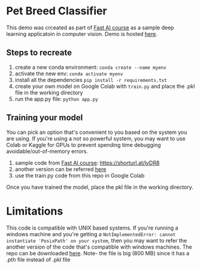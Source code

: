 # Pet Breed Classifier
This demo was crceated as part of [Fast AI course](https://course.fast.ai/) as a sample deep learning applicatoin in computer vision. Demo is hosted [here](https://huggingface.co/spaces/SaurabhNayak/My-Pet-Breed-Classifier).


## Steps to recreate
1. create a new conda environment: `conda create --name myenv`
2. activate the new env: `conda activate myenv`
3. install all the dependencies `pip install -r requirements.txt`
4. create your own model on Google Colab with `train.py` and place the .pkl file in the working directory
5. run the app.py file: `python app.py`

## Training your model
You can pick an option that's convenient to you based on the system you are using. If you're using a not so powerful system, you may want to use Colab or Kaggle for GPUs to prevent spending time debugging avoidable/out-of-memory errors.

1. sample code from [Fast AI course](https://course.fast.ai/Lessons/lesson2.html): https://shorturl.at/lyDR8
2. another version can be referred [here](https://tmabraham.github.io/blog/gradio_hf_spaces_tutorial)
3. use the train.py code from this repo in Google Colab

Once you have trained the model, place the pkl file in the working directory. 


# Limitations
This code is compatible with UNIX based systems. If you're running a windows machine and you're getting a `NotImplementedError: cannot instantiate 'PosixPath' on your system`, then you may want to refer the another version of the code that's compatible with windows machines. The repo can be downloaded [here](https://drive.google.com/file/d/18aC-Ox6QPVrE5pduRKVZRrxdKmkK_RUP/view?usp=sharing). Note- the file is big (800 MB) since it has a .pth file instead of .pkl file
